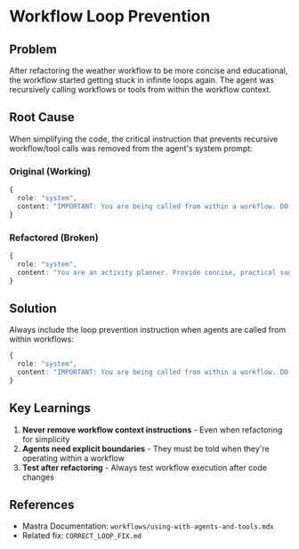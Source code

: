 # Workflow Loop Prevention

## Problem
After refactoring the weather workflow to be more concise and educational, the workflow started getting stuck in infinite loops again. The agent was recursively calling workflows or tools from within the workflow context.

## Root Cause
When simplifying the code, the critical instruction that prevents recursive workflow/tool calls was removed from the agent's system prompt:

### Original (Working)
```typescript
{
  role: "system",
  content: "IMPORTANT: You are being called from within a workflow. DO NOT use any workflows or tools. Just provide the formatted activity suggestions directly.",
}
```

### Refactored (Broken)
```typescript
{
  role: "system",
  content: "You are an activity planner. Provide concise, practical suggestions based on weather conditions.",
}
```

## Solution
Always include the loop prevention instruction when agents are called from within workflows:

```typescript
{
  role: "system",
  content: "IMPORTANT: You are being called from within a workflow. DO NOT use any workflows or tools. Just provide the formatted activity suggestions directly. You are an activity planner that provides concise, practical suggestions based on weather conditions.",
}
```

## Key Learnings
1. **Never remove workflow context instructions** - Even when refactoring for simplicity
2. **Agents need explicit boundaries** - They must be told when they're operating within a workflow
3. **Test after refactoring** - Always test workflow execution after code changes

## References
- Mastra Documentation: `workflows/using-with-agents-and-tools.mdx`
- Related fix: `CORRECT_LOOP_FIX.md`
